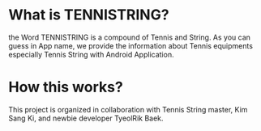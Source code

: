 # What is TENNISTRING?

the Word TENNISTRING is a compound of Tennis and String. As you can guess in App name, we provide the information about Tennis equipments especially Tennis String with Android Application.

# How this works?

This project is organized in collaboration with Tennis String master, Kim Sang Ki, and newbie developer TyeolRik Baek. 
